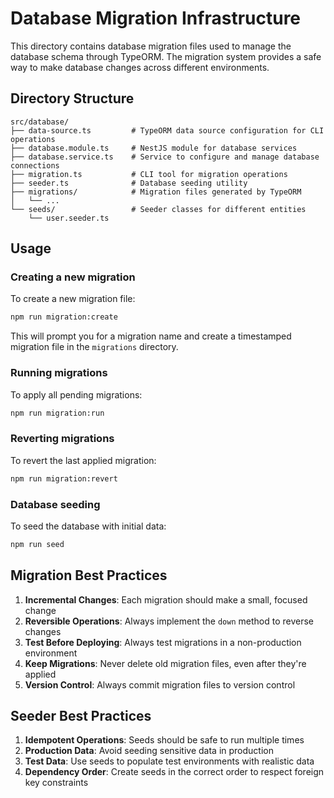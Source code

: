 # Database Migration Infrastructure

This directory contains database migration files used to manage the database schema through TypeORM. The migration system provides a safe way to make database changes across different environments.

## Directory Structure

```
src/database/
├── data-source.ts         # TypeORM data source configuration for CLI operations
├── database.module.ts     # NestJS module for database services
├── database.service.ts    # Service to configure and manage database connections
├── migration.ts           # CLI tool for migration operations
├── seeder.ts              # Database seeding utility
├── migrations/            # Migration files generated by TypeORM
│   └── ...
└── seeds/                 # Seeder classes for different entities
    └── user.seeder.ts
```

## Usage

### Creating a new migration

To create a new migration file:

```bash
npm run migration:create
```

This will prompt you for a migration name and create a timestamped migration file in the `migrations` directory.

### Running migrations

To apply all pending migrations:

```bash
npm run migration:run
```

### Reverting migrations

To revert the last applied migration:

```bash
npm run migration:revert
```

### Database seeding

To seed the database with initial data:

```bash
npm run seed
```

## Migration Best Practices

1. **Incremental Changes**: Each migration should make a small, focused change
2. **Reversible Operations**: Always implement the `down` method to reverse changes
3. **Test Before Deploying**: Always test migrations in a non-production environment
4. **Keep Migrations**: Never delete old migration files, even after they're applied
5. **Version Control**: Always commit migration files to version control

## Seeder Best Practices

1. **Idempotent Operations**: Seeds should be safe to run multiple times
2. **Production Data**: Avoid seeding sensitive data in production
3. **Test Data**: Use seeds to populate test environments with realistic data
4. **Dependency Order**: Create seeds in the correct order to respect foreign key constraints
